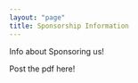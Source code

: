```yaml
---
layout: "page"
title: Sponsorship Information
---
```


Info about Sponsoring us!

Post the pdf here!
